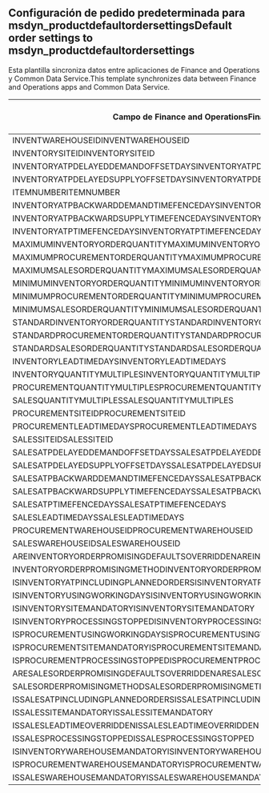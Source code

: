 ## <a name="default-order-settings-to-msdyn_productdefaultordersettings"></a><span data-ttu-id="a717d-101">Configuración de pedido predeterminada para msdyn_productdefaultordersettings</span><span class="sxs-lookup"><span data-stu-id="a717d-101">Default order settings to msdyn_productdefaultordersettings</span></span>

<span data-ttu-id="a717d-102">Esta plantilla sincroniza datos entre aplicaciones de Finance and Operations y Common Data Service.</span><span class="sxs-lookup"><span data-stu-id="a717d-102">This template synchronizes data between Finance and Operations apps and Common Data Service.</span></span>

<span data-ttu-id="a717d-103">Campo de Finance and Operations</span><span class="sxs-lookup"><span data-stu-id="a717d-103">Finance and Operations field</span></span> | <span data-ttu-id="a717d-104">Tipo de asignación</span><span class="sxs-lookup"><span data-stu-id="a717d-104">Map type</span></span> | <span data-ttu-id="a717d-105">Otro campo de Dynamics 365</span><span class="sxs-lookup"><span data-stu-id="a717d-105">Other Dynamics 365 field</span></span> | <span data-ttu-id="a717d-106">Valor predeterminado</span><span class="sxs-lookup"><span data-stu-id="a717d-106">Default value</span></span>
---|---|---|---
<span data-ttu-id="a717d-107">INVENTWAREHOUSEID</span><span class="sxs-lookup"><span data-stu-id="a717d-107">INVENTWAREHOUSEID</span></span> | = | <span data-ttu-id="a717d-108">msdyn_inventorywarehouse.msdyn_warehouseidentifier</span><span class="sxs-lookup"><span data-stu-id="a717d-108">msdyn_inventorywarehouse.msdyn_warehouseidentifier</span></span> | 
<span data-ttu-id="a717d-109">INVENTORYSITEID</span><span class="sxs-lookup"><span data-stu-id="a717d-109">INVENTORYSITEID</span></span> | = | <span data-ttu-id="a717d-110">msdyn_inventorysite.msdyn_siteid</span><span class="sxs-lookup"><span data-stu-id="a717d-110">msdyn_inventorysite.msdyn_siteid</span></span> | 
<span data-ttu-id="a717d-111">INVENTORYATPDELAYEDDEMANDOFFSETDAYS</span><span class="sxs-lookup"><span data-stu-id="a717d-111">INVENTORYATPDELAYEDDEMANDOFFSETDAYS</span></span> | = | <span data-ttu-id="a717d-112">msdyn_inventoryatpdelayeddemandoffsetdays</span><span class="sxs-lookup"><span data-stu-id="a717d-112">msdyn_inventoryatpdelayeddemandoffsetdays</span></span> | 
<span data-ttu-id="a717d-113">INVENTORYATPDELAYEDSUPPLYOFFSETDAYS</span><span class="sxs-lookup"><span data-stu-id="a717d-113">INVENTORYATPDELAYEDSUPPLYOFFSETDAYS</span></span> | = | <span data-ttu-id="a717d-114">msdyn_inventoryatpdelayedsupplyoffsetdays</span><span class="sxs-lookup"><span data-stu-id="a717d-114">msdyn_inventoryatpdelayedsupplyoffsetdays</span></span> | 
<span data-ttu-id="a717d-115">ITEMNUMBER</span><span class="sxs-lookup"><span data-stu-id="a717d-115">ITEMNUMBER</span></span> | = | <span data-ttu-id="a717d-116">msdyn_itemnumber.msdyn_itemnumber</span><span class="sxs-lookup"><span data-stu-id="a717d-116">msdyn_itemnumber.msdyn_itemnumber</span></span> | 
<span data-ttu-id="a717d-117">INVENTORYATPBACKWARDDEMANDTIMEFENCEDAYS</span><span class="sxs-lookup"><span data-stu-id="a717d-117">INVENTORYATPBACKWARDDEMANDTIMEFENCEDAYS</span></span> | = | <span data-ttu-id="a717d-118">msdyn_inventoryatpbackwarddemandtimefencedays</span><span class="sxs-lookup"><span data-stu-id="a717d-118">msdyn_inventoryatpbackwarddemandtimefencedays</span></span> | 
<span data-ttu-id="a717d-119">INVENTORYATPBACKWARDSUPPLYTIMEFENCEDAYS</span><span class="sxs-lookup"><span data-stu-id="a717d-119">INVENTORYATPBACKWARDSUPPLYTIMEFENCEDAYS</span></span> | = | <span data-ttu-id="a717d-120">msdyn_inventoryatpbackwardsupplytimefencedays</span><span class="sxs-lookup"><span data-stu-id="a717d-120">msdyn_inventoryatpbackwardsupplytimefencedays</span></span> | 
<span data-ttu-id="a717d-121">INVENTORYATPTIMEFENCEDAYS</span><span class="sxs-lookup"><span data-stu-id="a717d-121">INVENTORYATPTIMEFENCEDAYS</span></span> | = | <span data-ttu-id="a717d-122">msdyn_inventoryatptimefencedays</span><span class="sxs-lookup"><span data-stu-id="a717d-122">msdyn_inventoryatptimefencedays</span></span> | 
<span data-ttu-id="a717d-123">MAXIMUMINVENTORYORDERQUANTITY</span><span class="sxs-lookup"><span data-stu-id="a717d-123">MAXIMUMINVENTORYORDERQUANTITY</span></span> | = | <span data-ttu-id="a717d-124">msdyn_maximuminventoryorderquantity</span><span class="sxs-lookup"><span data-stu-id="a717d-124">msdyn_maximuminventoryorderquantity</span></span> | 
<span data-ttu-id="a717d-125">MAXIMUMPROCUREMENTORDERQUANTITY</span><span class="sxs-lookup"><span data-stu-id="a717d-125">MAXIMUMPROCUREMENTORDERQUANTITY</span></span> | = | <span data-ttu-id="a717d-126">msdyn_maximumprocurementorderquantity</span><span class="sxs-lookup"><span data-stu-id="a717d-126">msdyn_maximumprocurementorderquantity</span></span> | 
<span data-ttu-id="a717d-127">MAXIMUMSALESORDERQUANTITY</span><span class="sxs-lookup"><span data-stu-id="a717d-127">MAXIMUMSALESORDERQUANTITY</span></span> | = | <span data-ttu-id="a717d-128">msdyn_maximumsalesorderquantity</span><span class="sxs-lookup"><span data-stu-id="a717d-128">msdyn_maximumsalesorderquantity</span></span> | 
<span data-ttu-id="a717d-129">MINIMUMINVENTORYORDERQUANTITY</span><span class="sxs-lookup"><span data-stu-id="a717d-129">MINIMUMINVENTORYORDERQUANTITY</span></span> | = | <span data-ttu-id="a717d-130">msdyn_minimuminventoryorderquantity</span><span class="sxs-lookup"><span data-stu-id="a717d-130">msdyn_minimuminventoryorderquantity</span></span> | 
<span data-ttu-id="a717d-131">MINIMUMPROCUREMENTORDERQUANTITY</span><span class="sxs-lookup"><span data-stu-id="a717d-131">MINIMUMPROCUREMENTORDERQUANTITY</span></span> | = | <span data-ttu-id="a717d-132">msdyn_minimumprocurementorderquantity</span><span class="sxs-lookup"><span data-stu-id="a717d-132">msdyn_minimumprocurementorderquantity</span></span> | 
<span data-ttu-id="a717d-133">MINIMUMSALESORDERQUANTITY</span><span class="sxs-lookup"><span data-stu-id="a717d-133">MINIMUMSALESORDERQUANTITY</span></span> | = | <span data-ttu-id="a717d-134">msdyn_minimumsalesorderquantity</span><span class="sxs-lookup"><span data-stu-id="a717d-134">msdyn_minimumsalesorderquantity</span></span> | 
<span data-ttu-id="a717d-135">STANDARDINVENTORYORDERQUANTITY</span><span class="sxs-lookup"><span data-stu-id="a717d-135">STANDARDINVENTORYORDERQUANTITY</span></span> | = | <span data-ttu-id="a717d-136">msdyn_standardinventoryorderquantity</span><span class="sxs-lookup"><span data-stu-id="a717d-136">msdyn_standardinventoryorderquantity</span></span> | 
<span data-ttu-id="a717d-137">STANDARDPROCUREMENTORDERQUANTITY</span><span class="sxs-lookup"><span data-stu-id="a717d-137">STANDARDPROCUREMENTORDERQUANTITY</span></span> | = | <span data-ttu-id="a717d-138">msdyn_standardprocurementorderquantity</span><span class="sxs-lookup"><span data-stu-id="a717d-138">msdyn_standardprocurementorderquantity</span></span> | 
<span data-ttu-id="a717d-139">STANDARDSALESORDERQUANTITY</span><span class="sxs-lookup"><span data-stu-id="a717d-139">STANDARDSALESORDERQUANTITY</span></span> | = | <span data-ttu-id="a717d-140">msdyn_standardsalesorderquantity</span><span class="sxs-lookup"><span data-stu-id="a717d-140">msdyn_standardsalesorderquantity</span></span> | 
<span data-ttu-id="a717d-141">INVENTORYLEADTIMEDAYS</span><span class="sxs-lookup"><span data-stu-id="a717d-141">INVENTORYLEADTIMEDAYS</span></span> | = | <span data-ttu-id="a717d-142">msdyn_inventoryleadtimedays</span><span class="sxs-lookup"><span data-stu-id="a717d-142">msdyn_inventoryleadtimedays</span></span> | 
<span data-ttu-id="a717d-143">INVENTORYQUANTITYMULTIPLES</span><span class="sxs-lookup"><span data-stu-id="a717d-143">INVENTORYQUANTITYMULTIPLES</span></span> | = | <span data-ttu-id="a717d-144">msdyn_inventoryquantitymultiples</span><span class="sxs-lookup"><span data-stu-id="a717d-144">msdyn_inventoryquantitymultiples</span></span> | 
<span data-ttu-id="a717d-145">PROCUREMENTQUANTITYMULTIPLES</span><span class="sxs-lookup"><span data-stu-id="a717d-145">PROCUREMENTQUANTITYMULTIPLES</span></span> | = | <span data-ttu-id="a717d-146">msdyn_procurementquantitymultiples</span><span class="sxs-lookup"><span data-stu-id="a717d-146">msdyn_procurementquantitymultiples</span></span> | 
<span data-ttu-id="a717d-147">SALESQUANTITYMULTIPLES</span><span class="sxs-lookup"><span data-stu-id="a717d-147">SALESQUANTITYMULTIPLES</span></span> | = | <span data-ttu-id="a717d-148">msdyn_salesquantitymultiples</span><span class="sxs-lookup"><span data-stu-id="a717d-148">msdyn_salesquantitymultiples</span></span> | 
<span data-ttu-id="a717d-149">PROCUREMENTSITEID</span><span class="sxs-lookup"><span data-stu-id="a717d-149">PROCUREMENTSITEID</span></span> | = | <span data-ttu-id="a717d-150">msdyn_procurementsite.msdyn_siteid</span><span class="sxs-lookup"><span data-stu-id="a717d-150">msdyn_procurementsite.msdyn_siteid</span></span> | 
<span data-ttu-id="a717d-151">PROCUREMENTLEADTIMEDAYS</span><span class="sxs-lookup"><span data-stu-id="a717d-151">PROCUREMENTLEADTIMEDAYS</span></span> | = | <span data-ttu-id="a717d-152">msdyn_procurementleadtimedays</span><span class="sxs-lookup"><span data-stu-id="a717d-152">msdyn_procurementleadtimedays</span></span> | 
<span data-ttu-id="a717d-153">SALESSITEID</span><span class="sxs-lookup"><span data-stu-id="a717d-153">SALESSITEID</span></span> | = | <span data-ttu-id="a717d-154">msdyn_salessite.msdyn_siteid</span><span class="sxs-lookup"><span data-stu-id="a717d-154">msdyn_salessite.msdyn_siteid</span></span> | 
<span data-ttu-id="a717d-155">SALESATPDELAYEDDEMANDOFFSETDAYS</span><span class="sxs-lookup"><span data-stu-id="a717d-155">SALESATPDELAYEDDEMANDOFFSETDAYS</span></span> | = | <span data-ttu-id="a717d-156">msdyn_salesatpdelayeddemandoffsetdays</span><span class="sxs-lookup"><span data-stu-id="a717d-156">msdyn_salesatpdelayeddemandoffsetdays</span></span> | 
<span data-ttu-id="a717d-157">SALESATPDELAYEDSUPPLYOFFSETDAYS</span><span class="sxs-lookup"><span data-stu-id="a717d-157">SALESATPDELAYEDSUPPLYOFFSETDAYS</span></span> | = | <span data-ttu-id="a717d-158">msdyn_salesatpdelayedsupplyoffsetdays</span><span class="sxs-lookup"><span data-stu-id="a717d-158">msdyn_salesatpdelayedsupplyoffsetdays</span></span> | 
<span data-ttu-id="a717d-159">SALESATPBACKWARDDEMANDTIMEFENCEDAYS</span><span class="sxs-lookup"><span data-stu-id="a717d-159">SALESATPBACKWARDDEMANDTIMEFENCEDAYS</span></span> | = | <span data-ttu-id="a717d-160">msdyn_salesatpbackwarddemandtimefencedays</span><span class="sxs-lookup"><span data-stu-id="a717d-160">msdyn_salesatpbackwarddemandtimefencedays</span></span> | 
<span data-ttu-id="a717d-161">SALESATPBACKWARDSUPPLYTIMEFENCEDAYS</span><span class="sxs-lookup"><span data-stu-id="a717d-161">SALESATPBACKWARDSUPPLYTIMEFENCEDAYS</span></span> | = | <span data-ttu-id="a717d-162">msdyn_salesatpbackwardsupplytimefencedays</span><span class="sxs-lookup"><span data-stu-id="a717d-162">msdyn_salesatpbackwardsupplytimefencedays</span></span> | 
<span data-ttu-id="a717d-163">SALESATPTIMEFENCEDAYS</span><span class="sxs-lookup"><span data-stu-id="a717d-163">SALESATPTIMEFENCEDAYS</span></span> | = | <span data-ttu-id="a717d-164">msdyn_salesatptimefencedays</span><span class="sxs-lookup"><span data-stu-id="a717d-164">msdyn_salesatptimefencedays</span></span> | 
<span data-ttu-id="a717d-165">SALESLEADTIMEDAYS</span><span class="sxs-lookup"><span data-stu-id="a717d-165">SALESLEADTIMEDAYS</span></span> | = | <span data-ttu-id="a717d-166">msdyn_salesleadtimedays</span><span class="sxs-lookup"><span data-stu-id="a717d-166">msdyn_salesleadtimedays</span></span> | 
<span data-ttu-id="a717d-167">PROCUREMENTWAREHOUSEID</span><span class="sxs-lookup"><span data-stu-id="a717d-167">PROCUREMENTWAREHOUSEID</span></span> | = | <span data-ttu-id="a717d-168">msdyn_procurementwarehouse.msdyn_warehouseidentifier</span><span class="sxs-lookup"><span data-stu-id="a717d-168">msdyn_procurementwarehouse.msdyn_warehouseidentifier</span></span> | 
<span data-ttu-id="a717d-169">SALESWAREHOUSEID</span><span class="sxs-lookup"><span data-stu-id="a717d-169">SALESWAREHOUSEID</span></span> | = | <span data-ttu-id="a717d-170">msdyn_saleswarehouse.msdyn_warehouseidentifier</span><span class="sxs-lookup"><span data-stu-id="a717d-170">msdyn_saleswarehouse.msdyn_warehouseidentifier</span></span> | 
<span data-ttu-id="a717d-171">AREINVENTORYORDERPROMISINGDEFAULTSOVERRIDDEN</span><span class="sxs-lookup"><span data-stu-id="a717d-171">AREINVENTORYORDERPROMISINGDEFAULTSOVERRIDDEN</span></span> | >< | <span data-ttu-id="a717d-172">msdyn_areinventoryorderdefaultsoverridden</span><span class="sxs-lookup"><span data-stu-id="a717d-172">msdyn_areinventoryorderdefaultsoverridden</span></span> | 
<span data-ttu-id="a717d-173">INVENTORYORDERPROMISINGMETHOD</span><span class="sxs-lookup"><span data-stu-id="a717d-173">INVENTORYORDERPROMISINGMETHOD</span></span> | >< | <span data-ttu-id="a717d-174">msdyn_inventoryorderpromisingmethod</span><span class="sxs-lookup"><span data-stu-id="a717d-174">msdyn_inventoryorderpromisingmethod</span></span> | 
<span data-ttu-id="a717d-175">ISINVENTORYATPINCLUDINGPLANNEDORDERS</span><span class="sxs-lookup"><span data-stu-id="a717d-175">ISINVENTORYATPINCLUDINGPLANNEDORDERS</span></span> | >< | <span data-ttu-id="a717d-176">msdyn_isinventoryatpincludingplannedorders</span><span class="sxs-lookup"><span data-stu-id="a717d-176">msdyn_isinventoryatpincludingplannedorders</span></span> | 
<span data-ttu-id="a717d-177">ISINVENTORYUSINGWORKINGDAYS</span><span class="sxs-lookup"><span data-stu-id="a717d-177">ISINVENTORYUSINGWORKINGDAYS</span></span> | >< | <span data-ttu-id="a717d-178">msdyn_isinventoryusingworkingdays</span><span class="sxs-lookup"><span data-stu-id="a717d-178">msdyn_isinventoryusingworkingdays</span></span> | 
<span data-ttu-id="a717d-179">ISINVENTORYSITEMANDATORY</span><span class="sxs-lookup"><span data-stu-id="a717d-179">ISINVENTORYSITEMANDATORY</span></span> | >< | <span data-ttu-id="a717d-180">msdyn_isinventorysitemandatory</span><span class="sxs-lookup"><span data-stu-id="a717d-180">msdyn_isinventorysitemandatory</span></span> | 
<span data-ttu-id="a717d-181">ISINVENTORYPROCESSINGSTOPPED</span><span class="sxs-lookup"><span data-stu-id="a717d-181">ISINVENTORYPROCESSINGSTOPPED</span></span> | >< | <span data-ttu-id="a717d-182">msdyn_isinventoryprocessingstopped</span><span class="sxs-lookup"><span data-stu-id="a717d-182">msdyn_isinventoryprocessingstopped</span></span> | 
<span data-ttu-id="a717d-183">ISPROCUREMENTUSINGWORKINGDAYS</span><span class="sxs-lookup"><span data-stu-id="a717d-183">ISPROCUREMENTUSINGWORKINGDAYS</span></span> | >< | <span data-ttu-id="a717d-184">msdyn_isprocurementusingworkingdays</span><span class="sxs-lookup"><span data-stu-id="a717d-184">msdyn_isprocurementusingworkingdays</span></span> | 
<span data-ttu-id="a717d-185">ISPROCUREMENTSITEMANDATORY</span><span class="sxs-lookup"><span data-stu-id="a717d-185">ISPROCUREMENTSITEMANDATORY</span></span> | >< | <span data-ttu-id="a717d-186">msdyn_isprocurementsitemandatory</span><span class="sxs-lookup"><span data-stu-id="a717d-186">msdyn_isprocurementsitemandatory</span></span> | 
<span data-ttu-id="a717d-187">ISPROCUREMENTPROCESSINGSTOPPED</span><span class="sxs-lookup"><span data-stu-id="a717d-187">ISPROCUREMENTPROCESSINGSTOPPED</span></span> | >< | <span data-ttu-id="a717d-188">msdyn_isprocurementprocessingstopped</span><span class="sxs-lookup"><span data-stu-id="a717d-188">msdyn_isprocurementprocessingstopped</span></span> | 
<span data-ttu-id="a717d-189">ARESALESORDERPROMISINGDEFAULTSOVERRIDDEN</span><span class="sxs-lookup"><span data-stu-id="a717d-189">ARESALESORDERPROMISINGDEFAULTSOVERRIDDEN</span></span> | >< | <span data-ttu-id="a717d-190">msdyn_aresalesorderdefaultsoverridden</span><span class="sxs-lookup"><span data-stu-id="a717d-190">msdyn_aresalesorderdefaultsoverridden</span></span> | 
<span data-ttu-id="a717d-191">SALESORDERPROMISINGMETHOD</span><span class="sxs-lookup"><span data-stu-id="a717d-191">SALESORDERPROMISINGMETHOD</span></span> | >< | <span data-ttu-id="a717d-192">msdyn_salesorderpromisingmethod</span><span class="sxs-lookup"><span data-stu-id="a717d-192">msdyn_salesorderpromisingmethod</span></span> | 
<span data-ttu-id="a717d-193">ISSALESATPINCLUDINGPLANNEDORDERS</span><span class="sxs-lookup"><span data-stu-id="a717d-193">ISSALESATPINCLUDINGPLANNEDORDERS</span></span> | >< | <span data-ttu-id="a717d-194">msdyn_issalesatpincludingplannedorders</span><span class="sxs-lookup"><span data-stu-id="a717d-194">msdyn_issalesatpincludingplannedorders</span></span> | 
<span data-ttu-id="a717d-195">ISSALESSITEMANDATORY</span><span class="sxs-lookup"><span data-stu-id="a717d-195">ISSALESSITEMANDATORY</span></span> | >< | <span data-ttu-id="a717d-196">msdyn_issalessitemandatory</span><span class="sxs-lookup"><span data-stu-id="a717d-196">msdyn_issalessitemandatory</span></span> | 
<span data-ttu-id="a717d-197">ISSALESLEADTIMEOVERRIDDEN</span><span class="sxs-lookup"><span data-stu-id="a717d-197">ISSALESLEADTIMEOVERRIDDEN</span></span> | >< | <span data-ttu-id="a717d-198">msdyn_issalesleadtimeoverridden</span><span class="sxs-lookup"><span data-stu-id="a717d-198">msdyn_issalesleadtimeoverridden</span></span> | 
<span data-ttu-id="a717d-199">ISSALESPROCESSINGSTOPPED</span><span class="sxs-lookup"><span data-stu-id="a717d-199">ISSALESPROCESSINGSTOPPED</span></span> | >< | <span data-ttu-id="a717d-200">msdyn_issalesprocessingstopped</span><span class="sxs-lookup"><span data-stu-id="a717d-200">msdyn_issalesprocessingstopped</span></span> | 
<span data-ttu-id="a717d-201">ISINVENTORYWAREHOUSEMANDATORY</span><span class="sxs-lookup"><span data-stu-id="a717d-201">ISINVENTORYWAREHOUSEMANDATORY</span></span> | >< | <span data-ttu-id="a717d-202">msdyn_isinventorywarehousemandatory</span><span class="sxs-lookup"><span data-stu-id="a717d-202">msdyn_isinventorywarehousemandatory</span></span> | 
<span data-ttu-id="a717d-203">ISPROCUREMENTWAREHOUSEMANDATORY</span><span class="sxs-lookup"><span data-stu-id="a717d-203">ISPROCUREMENTWAREHOUSEMANDATORY</span></span> | >< | <span data-ttu-id="a717d-204">msdyn_isprocurementwarehousemandatory</span><span class="sxs-lookup"><span data-stu-id="a717d-204">msdyn_isprocurementwarehousemandatory</span></span> | 
<span data-ttu-id="a717d-205">ISSALESWAREHOUSEMANDATORY</span><span class="sxs-lookup"><span data-stu-id="a717d-205">ISSALESWAREHOUSEMANDATORY</span></span> | >< | <span data-ttu-id="a717d-206">msdyn_issaleswarehousemandatory</span><span class="sxs-lookup"><span data-stu-id="a717d-206">msdyn_issaleswarehousemandatory</span></span> | 
